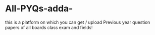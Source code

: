# All-PYQs-adda-
this is a platform on which you can get / upload  Previous year question papers of all boards class exam and fields! 
